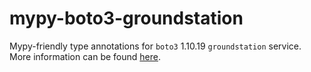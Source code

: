 # mypy-boto3-groundstation

Mypy-friendly type annotations for `boto3` 1.10.19 `groundstation` service.
More information can be found [here](https://github.com/vemel/mypy_boto3).
